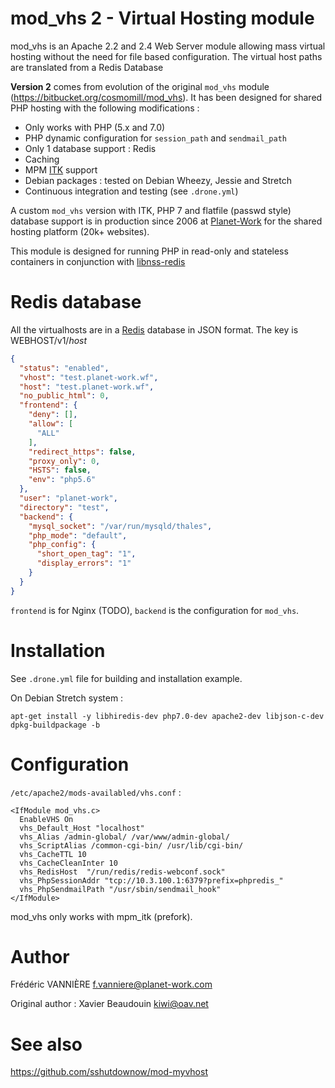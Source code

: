 mod_vhs 2 - Virtual Hosting module
===============================


mod_vhs is an Apache 2.2 and 2.4 Web Server module allowing mass virtual hosting without the need for file based configuration. The virtual host paths are translated from a Redis Database

**Version 2** comes from evolution of the original `mod_vhs` module (https://bitbucket.org/cosmomill/mod_vhs). It has been designed for shared PHP hosting with the following modifications :

  * Only works with PHP (5.x and 7.0)
  * PHP dynamic configuration for `session_path` and `sendmail_path`
  * Only 1 database support : Redis
  * Caching
  * MPM [ITK](http://mpm-itk.sesse.net/) support
  * Debian packages : tested on Debian Wheezy, Jessie and Stretch
  * Continuous integration and testing (see `.drone.yml`)

A custom `mod_vhs` version with ITK, PHP 7 and flatfile (passwd style) database support is in production since 2006 at [Planet-Work](https://www.planet-work.com/)  for the shared hosting platform (20k+ websites).

This module is designed for running PHP in read-only and stateless containers in conjunction with [libnss-redis](https://github.com/planet-work/libnss-redis)


Redis database
============

All the virtualhosts are in a [Redis](https://redis.io) database in JSON format. The key is WEBHOST/v1/_host_

```json
{
  "status": "enabled",
  "vhost": "test.planet-work.wf",
  "host": "test.planet-work.wf",
  "no_public_html": 0,
  "frontend": {
    "deny": [],
    "allow": [
      "ALL"
    ],
    "redirect_https": false,
    "proxy_only": 0,
    "HSTS": false,
    "env": "php5.6"
  },
  "user": "planet-work",
  "directory": "test",
  "backend": {
    "mysql_socket": "/var/run/mysqld/thales",
    "php_mode": "default",
    "php_config": {
      "short_open_tag": "1",
      "display_errors": "1"
    }
  }
}
```

`frontend` is for Nginx (TODO), `backend` is the configuration for `mod_vhs`.



Installation
=========

See `.drone.yml` file for building and installation example.

On Debian Stretch system : 

```
apt-get install -y libhiredis-dev php7.0-dev apache2-dev libjson-c-dev
dpkg-buildpackage -b
``` 


Configuration
========

`/etc/apache2/mods-availabled/vhs.conf` :
```
<IfModule mod_vhs.c>
  EnableVHS On
  vhs_Default_Host "localhost"
  vhs_Alias /admin-global/ /var/www/admin-global/
  vhs_ScriptAlias /common-cgi-bin/ /usr/lib/cgi-bin/
  vhs_CacheTTL 10
  vhs_CacheCleanInter 10
  vhs_RedisHost  "/run/redis/redis-webconf.sock"
  vhs_PhpSessionAddr "tcp://10.3.100.1:6379?prefix=phpredis_"
  vhs_PhpSendmailPath "/usr/sbin/sendmail_hook" 
</IfModule>
```

mod_vhs only works with mpm_itk (prefork).


Author
=====

Frédéric VANNIÈRE <f.vanniere@planet-work.com>

Original author : Xavier Beaudouin <kiwi@oav.net>


See also
====

https://github.com/sshutdownow/mod-myvhost


